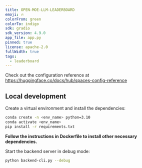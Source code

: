 ```yaml
---
title: OPEN-MOE-LLM-LEADERBOARD
emoji: 🔥
colorFrom: green
colorTo: indigo
sdk: gradio
sdk_version: 4.9.0
app_file: app.py
pinned: true
license: apache-2.0
fullWidth: true
tags:
  - leaderboard
---
```


Check out the configuration reference at https://huggingface.co/docs/hub/spaces-config-reference

## Local development

Create a virtual environment and install the dependencies:

```bash
conda create -n <env_name> python=3.10
conda activate <env_name>
pip install -r requirements.txt
```

**Follow the instructions in Dockerfile to install other necessary dependencies.**

Start the backend server in debug mode:

```bash
python backend-cli.py --debug
```
